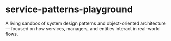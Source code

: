 # service-patterns-playground
A living sandbox of system design patterns and object-oriented architecture — focused on how services, managers, and entities interact in real-world flows.
